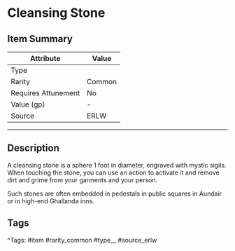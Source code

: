 # Cleansing Stone

## Item Summary

| Attribute            | Value                        |
|----------------------|------------------------------|
| Type                 |   |
| Rarity               | Common             |
| Requires Attunement  | No                |
| Value (gp)           | -    |
| Source               | ERLW |

---

## Description

A cleansing stone is a sphere 1 foot in diameter, engraved with mystic sigils. When touching the stone, you can use an action to activate it and remove dirt and grime from your garments and your person.

Such stones are often embedded in pedestals in public squares in Aundair or in high-end Ghallanda inns.

## Tags

^Tags: #item #rarity_common #type__ #source_erlw